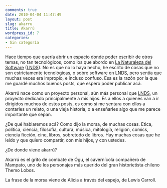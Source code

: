 ```yaml
---
comments: true
date: 2010-04-04 11:47:49
layout: post
slug: akarru
title: Akarrú
wordpress_id: 7
categories:
- Sin categoría
---
```


Hace tiempo que quería abrir un espacio donde poder escribir de otros temas, no tan tecnológicos, como los que abordo en [La Naturaleza del Software](https://www.lnds.net/) ([LNDS](https://www.lnds.net/)). No es que no lo haya hecho, he escrito de cosas que no son estrictamente tecnológicas, o sobre software en [LNDS](https://www.lnds.net/), pero sentía que muchas veces era impropio, e incluso confuso. Esa es la razón por la que me guardé muchos buenos posts, que espero poder publicar acá.

Akarrú nace como un proyecto personal, aún más personal que [LNDS](https://www.lnds.net/), un proyecto dedicado principalmente a mis hijos. Es a ellos a quienes van a ir dirigidos muchos de estos posts, es como si me sentara con ellos a contarles un relato, o una vieja historia, o a enseñarles algo que me parece importante que sepan.

¿De qué hablaremos acá? Como dijo la morsa, de muchas cosas. Etica, política, ciencia, filosofía, cultura, música, mitología, religión, comics, ciencia ficción, cine, libros, sobretodo de libros. Hay muchas cosas que he leido y que quiero compartir, con mis hijos, y con ustedes.

¿De donde viene akarrú?

Akarrú es el grito de combate de Ógu, el cavernícola compañero de Mampato, uno de los personajes más querido del gran historietista chileno Themo Lobos.

La frase de la morsa viene de Alicia a través del espejo, de Lewis Carroll.
